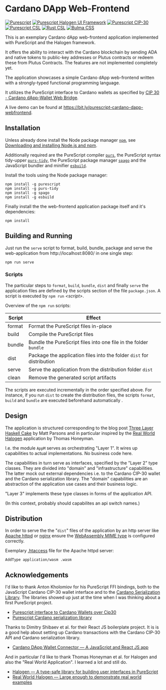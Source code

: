 # Cardano DApp Web-Frontend

[![Purescript](https://img.shields.io/badge/Purescript-v0.15.5-1d222d)](https://www.purescript.org/)
[![Purescript Halogen UI Framework](https://img.shields.io/badge/Purescript%20Halogen-v7.0.0-blue)](https://github.com/purescript-halogen/purescript-halogen)
[![Purescript CIP-30](https://img.shields.io/badge/Purescript%20CIP--30-v0.0.1-b5458f)](https://github.com/anton-k/purescript-cip30)
[![Purescript CSL](https://img.shields.io/badge/Purescript%20CSL-v0.0.1-b5458f)](https://github.com/anton-k/purescript-cardano-serialization-lib)
[![Rust CSL](https://img.shields.io/badge/Rust%20CSL-v11.2.1-f66a00)](https://github.com/Emurgo/cardano-serialization-lib)
[![Bulma CSS](https://img.shields.io/badge/Bulma%20CSS-v0.9.4-02d1b2)](https://bulma.io/)

This is an exemplary Cardano dApp web-frontend application implemented with PureScript and the Halogen framework.

It offers the ability to interact with the Cardano blockchain by sending ADA and native tokens to public-key addresses or Plutus contracts or redeem these from Plutus Contracts. The features are not implemented completely yet.

The application showcases a simple Cardano dApp web-frontend written with a strongly-typed functional programming language.

It utilizes the PureScript interface to Cardano wallets as specified by [CIP 30 - Cardano dApp-Wallet Web Bridge](https://cips.cardano.org/cips/cip3).

A live demo can be found at https://bit.ly/purescript-cardano-dapp-webfrontend.

## Installation

Unless already done install the Node package manager [`npm`](https://docs.npmjs.com/), see [Downloading and installing Node.js and npm](https://docs.npmjs.com/downloading-and-installing-node-js-and-npm).

Additionally required are the PureScript compiler [`purs`](https://www.npmjs.com/package/purescript), the PureScript syntax tidy-upper [`purs-tidy`](https://www.npmjs.com/package/purs-tidy), the PureScript package manager [`spago`](https://www.npmjs.com/package/spago) and the JavaScript bundler and minifier [`esbuild`](https://www.npmjs.com/package/esbuild). 

Install the tools using the Node package manager:

```console
npm install -g purescript
npm install -g purs-tidy
npm install -g spago
npm install -g esbuild
```

Finally install the the web-frontend application package itself and it's dependencies:

```console
npm install
```

## Building and Running

Just run the `serve` script to format, build, bundle, package and serve the web-application from http://localhost:8080/ in one single step:

```console
npm run serve
```

### Scripts

The particular steps to `format`, `build`, `bundle`, `dist` and finally `serve` the application files are defined by the scripts section of the file `package.json`. A script is executed by `npm run` *\<script\>*.

Overview of the `npm run` scripts:

| Script | Effect |
| --- | --- |
| format | Format the PureScript files in-place |
| build | Compile the PureScript files |
| bundle | Bundle the PureScript files into one file in the folder `bundle` |
| dist | Package the application files into the folder `dist` for distribution |
| serve | Serve the application from the distribution folder `dist` |
| clean | Remove the generated script artifacts |

The scripts are executed incrementally in the order specified above. For instance, if you run `dist` to create the distribution files, the scripts `format`, `build` and `bundle` are executed beforehand automatically .

## Design

The application is structured corresponding to the blog post [Three Layer Haskell Cake](https://www.parsonsmatt.org/2018/03/22/three_layer_haskell_cake.html) by Matt Parsons and in particular inspired by the [Real World Halogen](https://github.com/thomashoneyman/purescript-halogen-realworld) application by Thomas Honeyman.

I.e. the module `AppM` serves as orchestrating "Layer 1". It wires up capabilities to actual implementations. No business code here.

The capabilities in turn serve as interfaces, specified by the "Layer 2" type classes. They are divided into "domain" and "infrastructure" capabilities. The latter mock out external dependencies i.e. to the Cardano CIP-30 wallet and the Cardano serialization library. The "domain" capabilities are an abstraction of the application use cases and their business logic. 

"Layer 3" implements these type classes in forms of the application API.

(In this context, probably should capabilites an api switch names.)

## Distribution

In order to serve the the "`dist`" files of the application by an http server like [Apache httpd](https://httpd.apache.org/) or [nginx](https://www.nginx.com/) ensure the [WebAssembly MIME type](https://www.iana.org/assignments/media-types/application/wasm) is configured correctly.

Exemplary [.htaccess](https://httpd.apache.org/docs/2.4/howto/htaccess.html) file for the Apache httpd server:

```console
AddType application/wasm .wasm
```
## Acknowledgements

I'd like to thank Anton Kholomiov for his PureScript FFI bindings, both to the JavaScript Cardano CIP-30 wallet interface and to the [Cardano Serialization Library](https://github.com/Emurgo/cardano-serialization-lib). The libraries showed up just at the time when I was thinking about a first PureScript project.

* [Purescript interface to Cardano Wallets over Cip30](https://github.com/anton-k/purescript-cip30)
* [Purescript Cardano serialization library](https://github.com/anton-k/purescript-cardano-serialization-lib)

Thanks to Dimitry Shibaev et al. for their React JS boilerplate project. It is is a good help about setting up Cardano transactions with the Cardano CIP-30 API and Cardano serialization library. 

* [Cardano DApp Wallet Connector — A JavaScript and React JS app](https://github.com/dynamicstrategies/cardano-wallet-connector)

And in particular I'd like to thank Thomas Honeyman et al. for Halogen and also the "Real World Application". I learned a lot and still do.

* [Halogen — A type-safe library for building user interfaces in PureScript](https://github.com/purescript-halogen/purescript-halogen)
* [Real World Halogen — Large enough to demonstrate real world examples](https://github.com/thomashoneyman/purescript-halogen-realworld)

